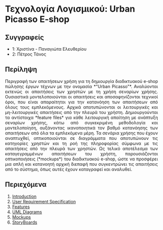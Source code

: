# Τεχνολογία Λογισμικού: Urban Picasso E-shop

## Συγγραφείς

- 1: Χριστίνα - Παναγιώτα Ελευθερίου
- 2: Πέτρος Τάνος

## Περίληψη
<p align="justify">
Περιγραφή των απαιτήσεων χρήση για τη δημιουργία διαδικτυακού e-shop πώλησης έργων τέχνων με την ονομασία *"Urban Picasso"*. Αναλύονται εκτενώς οι απαιτήσεις των χρηστών με τη χρήση σεναρίων χρήσης. Ουσιαστικά μοντελοποιούνται οι απαιτήσεις και αποσαφηνίζονται τεχνικοί όροι, που είναι απαραίτητοι για την κατανόηση των απαιτήσεων από όλους τους εμπλεκόμενους. Αρχικά αποτυπώνονται οι λειτουργικές και μη-λειτουργικές απαιτήσεις από την πλευρά του χρήστη. Δημιουργούνται τα αντίστοιχα *feature files* για κάθε λειτουργική απαίτηση με ανάπτυξη σεναρίων χρήσης, κάτω από συγκεκριμένη μεθοδολογία και μοντελοποίηση, αυξάνοντας ικανοποιητικά τον βαθμό κατανόησης των απαιτήσεων από όλα τα εμπλεκόμενα μέρη. Τα σενάρια χρήσης που έχουν αναπτυχθεί, οπτικοποιούνται σε διαγράμματα που αποτυπώνουν τις κατηγορίες χρηστών και τη ροή της πληροφορίας σύμφωνα με τις απαιτήσεις από την πλευρά των χρηστών. Ως τελικό αποτέλεσμα των καταγεγραμμένων απαιτήσεων του χρήστη, παρουσιάζονται οπτικοποιήσεις (*mockups*) του διαδικτυακού e-shop, ώστε να προσφέρει μια απλή και κατανοητή αρχική διεπαφή που συγκεντρώνει τις απαιτήσεις από το σύστημα, όπως αυτές έχουν καταγραφεί και αναλυθεί. 
</p>

## Περιεχόμενα

  1. [Introduction](https://github.com/elefthcn/Software_Development/blob/master/documentation/intro.md)
  2. [User Requirement Specification](https://github.com/elefthcn/Software_Development/blob/master/documentation/requirements.md)
  3. [Features](https://github.com/elefthcn/Software_Development/tree/master/requirements)
  4. [UML Diagrams](https://github.com/elefthcn/Software_Development/blob/master/documentation/UML-Diagrams)
  5. [Mockups](https://github.com/elefthcn/Software_Development/blob/master/documentation/Mockups)
  6. [StoryBoards](https://github.com/elefthcn/Software_Development/blob/master/documentation/Storyboards)
